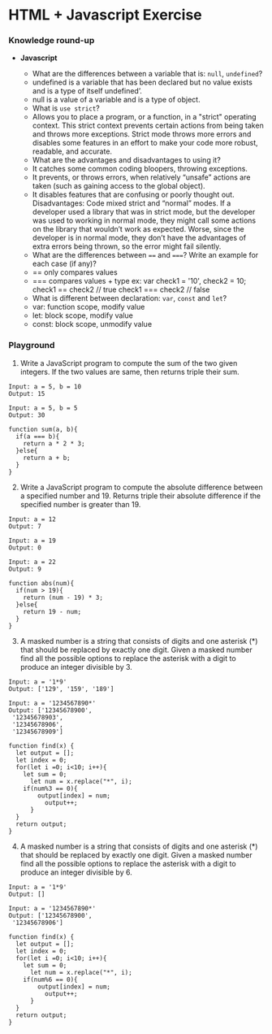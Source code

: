 # HTML + Javascript Exercise

### Knowledge round-up

- **Javascript**

  - What are the differences between a variable that is: `null`, `undefined`?
  + undefined is a variable that has been declared but no value exists and is a type of itself undefined’.
  + null is a value of a variable and is a type of object.
  - What is `use strict`?
  + Allows you to place a program, or a function, in a "strict" operating context. This strict context prevents certain actions from being taken and throws more exceptions.
  Strict mode throws more errors and disables some features in an effort to make your code more robust, readable, and accurate.
  - What are the advantages and disadvantages to using it?
  + It catches some common coding bloopers, throwing exceptions.
  + It prevents, or throws errors, when relatively “unsafe” actions are taken (such as gaining access to the global object).
  + It disables features that are confusing or poorly thought out.
  Disadvantages: Code mixed strict and “normal” modes. If a developer used a library that was in strict mode, but the developer was used to working in normal mode, they might call some actions on the library that wouldn’t work as expected. Worse, since the developer is in normal mode, they don’t have the advantages of extra errors being thrown, so the error might fail silently.

  - What are the differences between `==` and `===`? Write an example for each case (if any)?
  + == only compares values
  + === compares values + type
  ex: var check1 = '10',
      check2 = 10;
      check1 == check2 // true
      check1 === check2 // false
  - What is different between declaration: `var`, `const` and `let`?
  + var: function scope, modify value
  + let: block scope, modify value
  + const: block scope, unmodify value


### Playground
1. Write a JavaScript program to compute the sum of the two given integers. If the two values are same, then returns triple their sum.
```
Input: a = 5, b = 10
Output: 15

Input: a = 5, b = 5
Output: 30

function sum(a, b){
  if(a === b){
    return a * 2 * 3;
  }else{
    return a + b;
  }
}

```


2. Write a JavaScript program to compute the absolute difference between a specified number and 19. Returns triple their absolute difference if the specified number is greater than 19.

```
Input: a = 12
Output: 7

Input: a = 19
Output: 0

Input: a = 22
Output: 9

function abs(num){
  if(num > 19){
    return (num - 19) * 3;
  }else{
    return 19 - num;
  }
}
```

3. A masked number is a string that consists of digits and one asterisk (*) that should be replaced by exactly one digit. Given a masked number find all the possible options to replace the asterisk with a digit to produce an integer divisible by 3.
```
Input: a = '1*9'
Output: ['129', '159', '189']
```
```
Input: a = '1234567890*'
Output: ['12345678900', 
 '12345678903', 
 '12345678906', 
 '12345678909']

function find(x) {
  let output = [];
  let index = 0;
  for(let i =0; i<10; i++){
    let sum = 0;
      let num = x.replace("*", i);
    if(num%3 == 0){
        output[index] = num;
          output++;
      }
  }
  return output;
}

```
4. A masked number is a string that consists of digits and one asterisk (*) that should be replaced by exactly one digit. Given a masked number find all the possible options to replace the asterisk with a digit to produce an integer divisible by 6.
```
Input: a = '1*9'
Output: []
```
```
Input: a = '1234567890*'
Output: ['12345678900', 
 '12345678906']

function find(x) {
  let output = [];
  let index = 0;
  for(let i =0; i<10; i++){
    let sum = 0;
      let num = x.replace("*", i);
    if(num%6 == 0){
        output[index] = num;
          output++;
      }
  }
  return output;
}

```